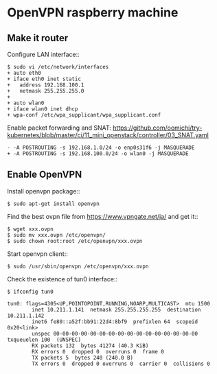 OpenVPN raspberry machine
=========================

Make it router
--------------


Configure LAN interface::
```
$ sudo vi /etc/network/interfaces
+ auto eth0
+ iface eth0 inet static
+   address 192.168.100.1
+   netmask 255.255.255.0
+ 
+ auto wlan0
+ iface wlan0 inet dhcp
+ wpa-conf /etc/wpa_supplicant/wpa_supplicant.conf
```
Enable packet forwarding and SNAT: https://github.com/oomichi/try-kubernetes/blob/master/ci/11_mini_openstack/controller/03_SNAT.yaml
```
- -A POSTROUTING -s 192.168.1.0/24 -o enp0s31f6 -j MASQUERADE
+ -A POSTROUTING -s 192.168.100.0/24 -o wlan0 -j MASQUERADE
```

Enable OpenVPN
--------------

Install openvpn package::
```
$ sudo apt-get install openvpn
```
Find the best ovpn file from https://www.vpngate.net/ja/ and get it::
```
$ wget xxx.ovpn
$ sudo mv xxx.ovpn /etc/openvpn/
$ sudo chown root:root /etc/openvpn/xxx.ovpn
```
Start openvpn client::
```
$ sudo /usr/sbin/openvpn /etc/openvpn/xxx.ovpn
```
Check the existence of tun0 interface::
```
$ ifconfig tun0

tun0: flags=4305<UP,POINTOPOINT,RUNNING,NOARP,MULTICAST>  mtu 1500
        inet 10.211.1.141  netmask 255.255.255.255  destination 10.211.1.142
        inet6 fe80::a52f:bb91:22d4:8bf9  prefixlen 64  scopeid 0x20<link>
        unspec 00-00-00-00-00-00-00-00-00-00-00-00-00-00-00-00  txqueuelen 100  (UNSPEC)
        RX packets 132  bytes 41274 (40.3 KiB)
        RX errors 0  dropped 0  overruns 0  frame 0
        TX packets 5  bytes 240 (240.0 B)
        TX errors 0  dropped 0 overruns 0  carrier 0  collisions 0
```

